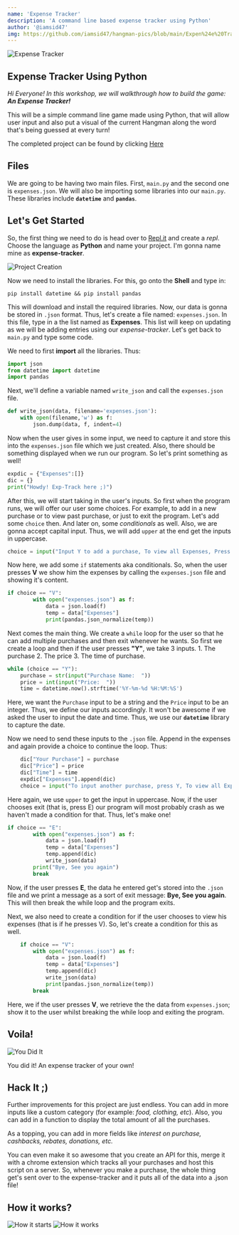 ```yaml
---
name: 'Expense Tracker'
description: 'A command line based expense tracker using Python'
author: '@iamsid47'
img: https://github.com/iamsid47/hangman-pics/blob/main/Expen%24e%20Tracker.png
---
```


![Expense Tracker](https://github.com/iamsid47/hangman-pics/blob/main/Expen%24e%20Tracker.png)

## Expense Tracker Using Python

*Hi Everyone! In this workshop, we will walkthrough how to build the game: ***An Expense Tracker!**** 

This will be a simple command line game made using Python, that will allow user input and also put a visual of the current Hangman along the word that's being guessed at every turn!

The completed project can be found by clicking [Here](https://repl.it/@iamsid47/expense-tracker#main.py)

## Files

We are going to be having two main files. First, `main.py` and the second one is `expenses.json`. We will also be importing some libraries into our `main.py`. These libraries include **`datetime`** and **`pandas`**.

## Let's Get Started

So, the first thing we need to do is head over to [Repl.it](https://repl.it) and create a *repl*. Choose the language as **Python** and name your project. I'm gonna name mine as **expense-tracker**.

![Project Creation](https://github.com/iamsid47/hangman-pics/blob/main/expense-tracker.png)

Now we need to install the libraries. For this, go onto the **Shell** and type in:

```
pip install datetime && pip install pandas
```
This will download and install the required libraries. Now, our data is gonna be stored in `.json` format. Thus, let's create a file named: `expenses.json`. In this file, type in a the list named as **Expenses**. This list will keep on updating as we will be adding entries using our *expense-tracker*. Let's get back to `main.py` and type some code.

We need to first **import** all the libraries. Thus:

```python
import json
from datetime import datetime
import pandas
```

Next, we'll define a variable named `write_json` and call the `expenses.json` file.

```python
def write_json(data, filename='expenses.json'): 
    with open(filename,'w') as f: 
        json.dump(data, f, indent=4) 
```

Now when the user gives in some input, we need to capture it and store this into the `expenses.json` file which we just created. Also, there should be something displayed when we run our program. So let's print something as well!

```python
expdic = {"Expenses":[]}
dic = {}
print("Howdy! Exp-Track here ;)")
```

After this, we will start taking in the user's inputs. So first when the program runs, we will offer our user some choices. For example, to add in a new purchase or to view past purchase, or just to exit the program.
Let's add some `choice` then. And later on, some *conditionals* as well. Also, we are gonna accept capital input. Thus, we will add `upper` at the end get the inputs in uppercase.

```python
choice = input("Input Y to add a purchase, To view all Expenses, Press V, else press E to exit:  ").upper()
```
Now here, we add some `if` statements aka conditionals. So, when the user presses **V** we show him the expenses by calling the `expenses.json` file and showing it's content. 

```python
if choice == "V":
        with open("expenses.json") as f:
            data = json.load(f)
            temp = data["Expenses"]
            print(pandas.json_normalize(temp))
```
Next comes the main thing. We create a `while` loop for the user so that he can add multiple purchases and then exit whenever he wants. So first we create a loop and then if the user presses **"Y"**, we take 3 inputs.
    1. The purchase
    2. The price
    3. The time of purchase.

```python
while (choice == "Y"):
    purchase = str(input("Purchase Name:  "))
    price = int(input("Price:  "))
    time = datetime.now().strftime('%Y-%m-%d %H:%M:%S')
```

Here, we want the `Purchase` input to be a string and the `Price` input to be an integer. Thus, we define our inputs accordingly. It won't be awesome if we asked the user to input the date and time. Thus, we use our **`datetime`** library to capture the date.

Now we need to send these inputs to the `.json` file. Append in the expenses and again provide a choice to continue the loop. Thus:

```python
    dic["Your Purchase"] = purchase
    dic["Price"] = price
    dic["Time"] = time
    expdic["Expenses"].append(dic)
    choice = input("To input another purchase, press Y, To view all Expenses, Press V, else press E to exit: ").upper()
```

Here again, we use `upper` to get the input in uppercase. Now, if the user chooses exit (that is, press E) our program will most probably crash as we haven't made a condition for that. Thus, let's make one!

```python
if choice == "E":
        with open("expenses.json") as f:
            data = json.load(f)
            temp = data["Expenses"]
            temp.append(dic)
            write_json(data)
        print("Bye, See you again")
        break
```

Now, if the user presses **E**, the data he entered get's stored into the `.json` file and we print a message as a sort of exit message: **Bye, See you again**. This will then break the while loop and the program exits.

Next, we also need to create a condition for if the user chooses to view his expenses (that is if he presses V). So, let's create a condition for this as well.

```python
    if choice == "V":
        with open("expenses.json") as f:
            data = json.load(f)
            temp = data["Expenses"]
            temp.append(dic)
            write_json(data)
            print(pandas.json_normalize(temp))
        break
```

Here, we if the user presses **V**, we retrieve the the data from `expenses.json`; show it to the user whilst breaking the while loop and exiting the program.

## Voila!

![You Did It](https://media.giphy.com/media/3otPoS81loriI9sO8o/giphy.gif)

You did it! An expense tracker of your own!

## Hack It ;)

Further improvements for this project are just endless. You can add in more inputs like a custom category (for example: *food, clothing, etc*). Also, you can add in a function to display the total amount of all the purchases.

As a topping, you can add in more fields like *interest on purchase, cashbacks, rebates, donations, etc.*

You can even make it so awesome that you create an API for this, merge it with a chrome extension which tracks all your purchases and host this script on a server. So, whenever you make a purchase, the whole thing get's sent over to the expense-tracker and it puts all of the data into a .json file!

## How it works?

![How it starts](https://github.com/iamsid47/hangman-pics/blob/main/how%20it%20works.png)
![How it works](https://github.com/iamsid47/hangman-pics/blob/main/how%20it%20works%20-2.png)


